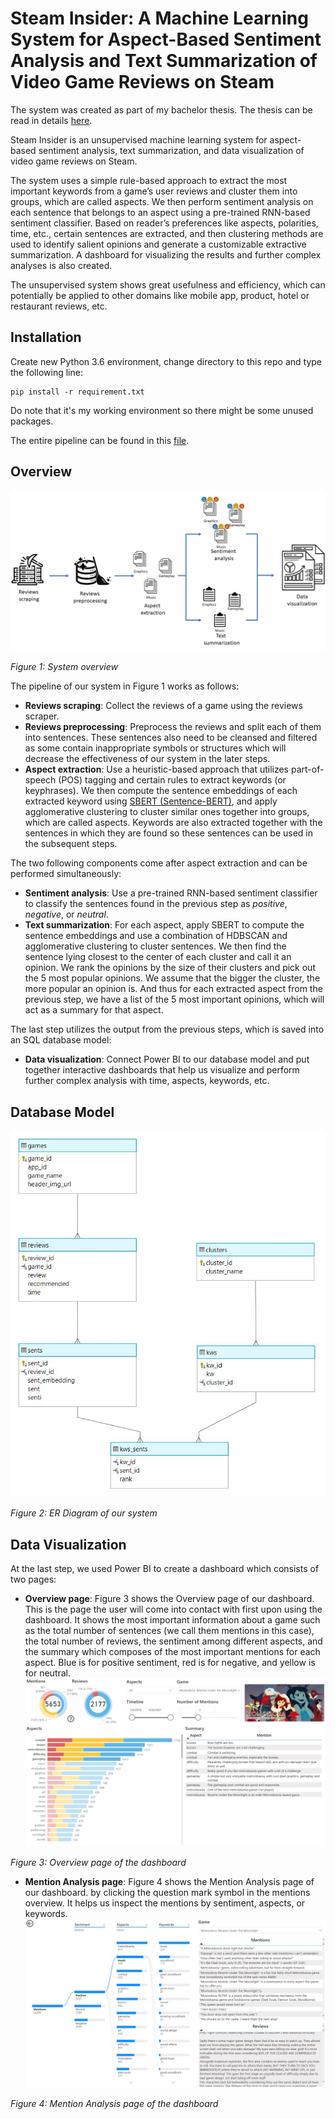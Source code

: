 # Steam Insider: A Machine Learning System for Aspect-Based Sentiment Analysis and Text Summarization of Video Game Reviews on Steam

The system was created as part of my bachelor thesis. The thesis can be read in details [here](Thesis%-%20210913.pdf).

Steam Insider is an unsupervised machine learning system for aspect-based sentiment analysis, text summarization, and data
visualization of video game reviews on Steam. 

The system uses a simple rule-based approach to extract the most important keywords from a game’s user reviews and cluster
them into groups, which are called aspects. We then perform sentiment analysis on each
sentence that belongs to an aspect using a pre-trained RNN-based sentiment classifier.
Based on reader’s preferences like aspects, polarities, time, etc., certain sentences are
extracted, and then clustering methods are used to identify salient opinions and generate
a customizable extractive summarization. A dashboard for visualizing the results and
further complex analyses is also created.

The unsupervised system shows great usefulness and efficiency, which can potentially be applied to other domains like mobile app,
product, hotel or restaurant reviews, etc.

## Installation
Create new Python 3.6 environment, change directory to this repo and type the following line:

```
pip install -r requirement.txt
```
Do note that it's my working environment so there might be some unused packages.

The entire pipeline can be found in this [file](Steam%Insider%Pipeline.ipynb).

## Overview
![System Overview](images/system_overview.jpg)

*Figure 1: System overview*

The pipeline of our system in Figure 1 works as follows:

- **Reviews scraping**: Collect the reviews of a game using the reviews scraper. 
- **Reviews preprocessing**: Preprocess the reviews and split each of them into
sentences. These sentences also need to be cleansed and filtered as some contain
inappropriate symbols or structures which will decrease the effectiveness of our
system in the later steps.
- **Aspect extraction**: Use a heuristic-based approach that utilizes part-of-speech
(POS) tagging and certain rules to extract keywords (or keyphrases). We then compute 
the sentence embeddings of each extracted keyword using [SBERT (Sentence-BERT)](https://arxiv.org/abs/1908.10084), and apply agglomerative clustering to cluster similar ones together into
groups, which are called aspects. Keywords are also extracted together with the
sentences in which they are found so these sentences can be used in the subsequent
steps.

The two following components come after aspect extraction and can be performed simultaneously:
- **Sentiment analysis**: Use a pre-trained RNN-based sentiment classifier to classify
the sentences found in the previous step as _positive_, _negative_, or _neutral_.
- **Text summarization**: For each aspect, apply SBERT to compute the sentence
embeddings and use a combination of HDBSCAN and agglomerative clustering
to cluster sentences. We then find the sentence lying closest to the center of each
cluster and call it an opinion. We rank the opinions by the size of their clusters and
pick out the 5 most popular opinions. We assume that the bigger the cluster, the
more popular an opinion is. And thus for each extracted aspect from the previous
step, we have a list of the 5 most important opinions, which will act as a summary
for that aspect.

The last step utilizes the output from the previous steps, which is saved into an SQL
database model:
- **Data visualization**: Connect Power BI to our database model and put together
interactive dashboards that help us visualize and perform further complex analysis
with time, aspects, keywords, etc.

## Database Model
![ER Diagram](images/er_diagram.jpg)

*Figure 2: ER Diagram of our system*

## Data Visualization
At the last step, we used Power BI to create a dashboard which consists of two pages:
- **Overview page**: Figure 3 shows the Overview page of our dashboard. This is the page the user will
come into contact with first upon using the dashboard. It shows the most important
information about a game such as the total number of sentences (we call them mentions
in this case), the total number of reviews, the sentiment among different aspects, and
the summary which composes of the most important mentions for each aspect. Blue is for positive sentiment, 
red is for negative, and yellow is for neutral. 
![Overview page](images/dashboard_1.jpg)

*Figure 3: Overview page of the dashboard*

- **Mention Analysis page**: Figure 4 shows the Mention Analysis page of our dashboard.
by clicking the question mark symbol in the mentions overview. It helps us inspect the
mentions by sentiment, aspects, or keywords. 
![Mention Analysis page](images/dashboard_2_original.jpg)

*Figure 4: Mention Analysis page of the dashboard*
